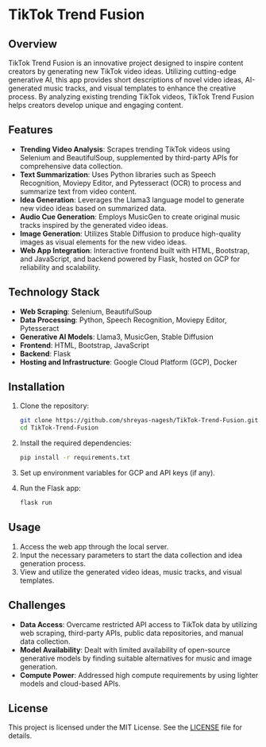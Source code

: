 # TikTok Trend Fusion

## Overview

TikTok Trend Fusion is an innovative project designed to inspire content creators by generating new TikTok video ideas. Utilizing cutting-edge generative AI, this app provides short descriptions of novel video ideas, AI-generated music tracks, and visual templates to enhance the creative process. By analyzing existing trending TikTok videos, TikTok Trend Fusion helps creators develop unique and engaging content.

## Features

- **Trending Video Analysis**: Scrapes trending TikTok videos using Selenium and BeautifulSoup, supplemented by third-party APIs for comprehensive data collection.
- **Text Summarization**: Uses Python libraries such as Speech Recognition, Moviepy Editor, and Pytesseract (OCR) to process and summarize text from video content.
- **Idea Generation**: Leverages the Llama3 language model to generate new video ideas based on summarized data.
- **Audio Cue Generation**: Employs MusicGen to create original music tracks inspired by the generated video ideas.
- **Image Generation**: Utilizes Stable Diffusion to produce high-quality images as visual elements for the new video ideas.
- **Web App Integration**: Interactive frontend built with HTML, Bootstrap, and JavaScript, and backend powered by Flask, hosted on GCP for reliability and scalability.

## Technology Stack

- **Web Scraping**: Selenium, BeautifulSoup
- **Data Processing**: Python, Speech Recognition, Moviepy Editor, Pytesseract
- **Generative AI Models**: Llama3, MusicGen, Stable Diffusion
- **Frontend**: HTML, Bootstrap, JavaScript
- **Backend**: Flask
- **Hosting and Infrastructure**: Google Cloud Platform (GCP), Docker

## Installation

1. Clone the repository:
   ```bash
   git clone https://github.com/shreyas-nagesh/TikTok-Trend-Fusion.git
   cd TikTok-Trend-Fusion
   ```

2. Install the required dependencies:
   ```bash
   pip install -r requirements.txt
   ```

3. Set up environment variables for GCP and API keys (if any).

4. Run the Flask app:
   ```bash
   flask run
   ```

## Usage

1. Access the web app through the local server.
2. Input the necessary parameters to start the data collection and idea generation process.
3. View and utilize the generated video ideas, music tracks, and visual templates.

## Challenges

- **Data Access**: Overcame restricted API access to TikTok data by utilizing web scraping, third-party APIs, public data repositories, and manual data collection.
- **Model Availability**: Dealt with limited availability of open-source generative models by finding suitable alternatives for music and image generation.
- **Compute Power**: Addressed high compute requirements by using lighter models and cloud-based APIs.

## License

This project is licensed under the MIT License. See the [LICENSE](LICENSE) file for details.

